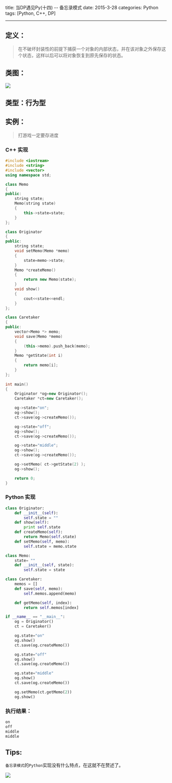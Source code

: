 title: 当DP遇见Py(十四) -- 备忘录模式
date: 2015-3-28
categories: Python
tags: [Python, C++, DP]

---

## 定义：
> 在不破坏封装性的前提下捕获一个对象的内部状态，并在该对象之外保存这个状态，这样以后可以将对象恢复到原先保存的状态。

## 类图：
![][1]

## 类型：行为型

<!-- more -->

## 实例：
> 打游戏一定要存进度

### C++ 实现
```C++
#include <iostream>
#include <string>
#include <vector>
using namespace std;

class Memo
{
public:
	string state;
	Memo(string state)
	{
		this->state=state;
	}
};

class Originator
{
public:
	string state;
	void setMemo(Memo *memo)
	{
		state=memo->state;
	}
	Memo *createMemo()
	{
		return new Memo(state);
	}
	void show()
	{
		cout<<state<<endl;
	}
};	

class Caretaker
{
public:
	vector<Memo *> memo;
	void save(Memo *memo)
	{
		(this->memo).push_back(memo);
	}
	Memo *getState(int i)
	{
		return memo[i];
	}
};
 
int main()
{
	Originator *og=new Originator();
	Caretaker *ct=new Caretaker(); 

	og->state="on";
	og->show();	
	ct->save(og->createMemo());

	og->state="off";
	og->show();
	ct->save(og->createMemo());

	og->state="middle";
	og->show();
	ct->save(og->createMemo());

	og->setMemo( ct->getState(2) );
	og->show();

	return 0;
}
```

### Python 实现
```python
class Originator:
    def __init__(self):
        self.state = ""
    def show(self):
        print self.state
    def createMemo(self):
        return Memo(self.state)
    def setMemo(self, memo):
        self.state = memo.state

class Memo:
    state= ""
    def __init__(self, state):
        self.state = state

class Caretaker:
    memos = []
    def save(self, memo):
        self.memos.append(memo)

    def getMemo(self, index):
        return self.memos[index]

if __name__ == "__main__":
    og = Originator()
    ct = Caretaker()

    og.state="on"
    og.show()
    ct.save(og.createMemo())

    og.state="off"
    og.show()
    ct.save(og.createMemo())

    og.state="middle"
    og.show()
    ct.save(og.createMemo())

    og.setMemo(ct.getMemo(2))
    og.show()
```

### 执行结果：
```python
on
off
middle
middle
```

## Tips:

`备忘录模式`的`Python`实现没有什么特点，在这就不在赘述了。

![][2]


  [1]: http://78rbbi.com1.z0.glb.clouddn.com/o_ch14.备忘录模式.png
  [2]: http://news.5068.com/upfiles/allimg/120323/1A421K21-0.jpg
